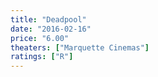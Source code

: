 ```yaml
---
title: "Deadpool"
date: "2016-02-16"
price: "6.00"
theaters: ["Marquette Cinemas"]
ratings: ["R"]
---
```

